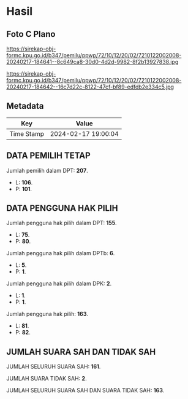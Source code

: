 # Hasil

## Foto C Plano

https://sirekap-obj-formc.kpu.go.id/b347/pemilu/ppwp/72/10/12/20/02/7210122002008-20240217-184641--8c649ca8-30d0-4d2d-9982-8f2b13927838.jpg

https://sirekap-obj-formc.kpu.go.id/b347/pemilu/ppwp/72/10/12/20/02/7210122002008-20240217-184642--16c7d22c-8122-47cf-bf89-edfdb2e334c5.jpg


## Metadata

| Key        | Value               |
| ---------- | ------------------- |
| Time Stamp | 2024-02-17 19:00:04 |


## DATA PEMILIH TETAP

Jumlah pemilih dalam DPT: **207**.
 * L: **106**.
 * P: **101**.

## DATA PENGGUNA HAK PILIH

Jumlah pengguna hak pilih dalam DPT: **155**.
 * L: **75**.
 * P: **80**.

Jumlah pengguna hak pilih dalam DPTb: **6**.
 * L: **5**.
 * P: **1**.

Jumlah pengguna hak pilih dalam DPK: **2**.
 * L: **1**.
 * P: **1**.

Jumlah pengguna hak pilih: **163**.
 * L: **81**.
 * P: **82**.

## JUMLAH SUARA SAH DAN TIDAK SAH

JUMLAH SELURUH SUARA SAH: **161**.

JUMLAH SUARA TIDAK SAH: **2**.

JUMLAH SELURUH SUARA SAH DAN SUARA TIDAK SAH: **163**.


